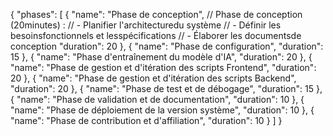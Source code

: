 {
"phases": [
{
"name": "Phase de conception",
    // Phase de conception (20minutes) :
    // - Planifier l'architecturedu système
    // - Définir les besoinsfonctionnels et lesspécifications
    // - Élaborer les documentsde conception
"duration": 20
},
{
"name": "Phase de configuration",
"duration": 15
},
{
"name": "Phase d'entraînement du modèle d'IA",
"duration": 20
},
{
"name": "Phase de gestion et d'itération des scripts Frontend",
"duration": 20
},
{
"name": "Phase de gestion et d'itération des scripts Backend",
"duration": 20
},
{
"name": "Phase de test et de débogage",
"duration": 15
},
{
"name": "Phase de validation et de documentation",
"duration": 10
},
{
"name": "Phase de déploiement de la version système",
"duration": 10
},
{
"name": "Phase de contribution et d'affiliation",
"duration": 10
}
]
}
